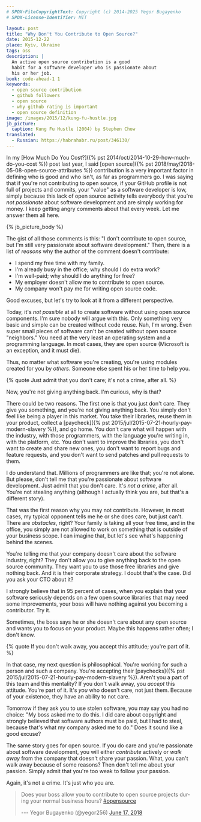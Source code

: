 ```yaml
---
# SPDX-FileCopyrightText: Copyright (c) 2014-2025 Yegor Bugayenko
# SPDX-License-Identifier: MIT

layout: post
title: "Why Don't You Contribute to Open Source?"
date: 2015-12-22
place: Kyiv, Ukraine
tags: oss
description: |
  An active open source contribution is a good
  habit for a software developer who is passionate about
  his or her job.
book: code-ahead-1 1
keywords:
  - open source contribution
  - github followers
  - open source
  - why github rating is important
  - open source definition
image: /images/2015/12/kung-fu-hustle.jpg
jb_picture:
  caption: Kung Fu Hustle (2004) by Stephen Chow
translated:
  - Russian: https://habrahabr.ru/post/346130/
---
```


In my [How Much Do You Cost?]({% pst 2014/oct/2014-10-29-how-much-do-you-cost %})
post last year, I said [open source]({% pst 2018/may/2018-05-08-open-source-attributes %})
contribution is a very
important factor in defining who is good and who isn't, as far as programmers go.
I was saying that if you're not contributing to open source, if your
GitHub profile is not full of projects and commits, your "value" as a
software developer is low, simply because this lack of open source
activity tells everybody that you're _not passionate_ about software
development and are simply working for money. I keep getting angry comments
about that every week. Let me answer them all here.

<!--more-->

{% jb_picture_body %}

The gist of all those comments is this: "I don't contribute to open source,
but I'm still very passionate about software development." Then, there is
a list of _reasons_ why the author of the comment doesn't contribute:

  * I spend my free time with my family.
  * I'm already busy in the office; why should I do extra work?
  * I'm well-paid; why should I do anything for free?
  * My employer doesn't allow me to contribute to open source.
  * My company won't pay me for writing open source code.

Good excuses, but let's try to look at it from a different perspective.

Today, it's _not possible_ at all to create software without using
open source components. I'm sure nobody will argue with this. Only something
very basic and simple can be created without code reuse. Nah, I'm wrong. Even
super small pieces of software can't be created without open source
"neighbors." You need at the very least an operating system and a programming language.
In most cases, they are open source (Microsoft is an exception, and it must die).

Thus, no matter what software you're creating, you're using modules
created for you by _others_. Someone else spent his or her time to help you.

{% quote Just admit that you don't care; it's not a crime, after all. %}

Now, you're not giving anything back. I'm curious, why is that?

There could be two reasons. The first one is that you just don't care.
They give you something, and you're not giving anything back. You simply
don't feel like being a player in this market. You take their libraries,
reuse them in your product, collect a
[paycheck]({% pst 2015/jul/2015-07-21-hourly-pay-modern-slavery %}), and go home. You don't care
what will happen with the industry, with those programmers, with the language
you're writing in, with the platform, etc. You don't want to improve the
libraries, you don't want to create and share new ones, you don't want to
report bugs and feature requests, and you don't want to send patches and pull
requests to them.

I do understand that. Millions of programmers are like that; you're not alone.
But please, don't tell me that you're passionate about software development.
Just admit that you don't care. It's _not a crime_, after all. You're not stealing
anything (although I actually think you are, but that's a different story).

That was the first reason why you may not contribute.
However, in most cases, my typical opponent tells me he or she does care,
but just can't. There are _obstacles_, right? Your family is taking
all your free time, and in the office, you simply are not allowed to
work on something that is outside of your business scope. I can imagine that,
but let's see what's happening behind the scenes.

You're telling me that your company doesn't care about the software industry,
right? They don't allow you to give anything back to the open source community.
They want you to use those free libraries and give nothing back. And it is their
corporate strategy. I doubt that's the case.
Did you ask your CTO about it?

I strongly believe that in 95 percent of cases, when you explain that your software
seriously depends on a few open source libraries that may need some
improvements, your boss will have nothing against you becoming a contributor.
Try it.

Sometimes, the boss says he or she doesn't care about any open source
and wants you to focus on your product. Maybe this happens rather often;
I don't know.

{% quote If you don't walk away, you accept this attitude; you're part of it. %}

In that case, my next question is philosophical. You're working for such a person and
such a company. You're accepting their
[paychecks]({% pst 2015/jul/2015-07-21-hourly-pay-modern-slavery %}). Aren't you a part
of this team and this mentality? If you don't walk away, you _accept_ this
attitude. You're part of it. It's _you_ who doesn't care, not just them.
Because of your existence, they have an ability to not care.

Tomorrow if they ask you to use stolen software, you may say
you had no choice: "My boss asked me to do this. I did care about
copyright and strongly believed that software authors must be paid, but
I had to steal, because that's what my company asked me to do."
Does it sound like a good excuse?

The same story goes for open source. If you do care and you're passionate
about software development, you will either _contribute_ actively
or _walk away_ from the company that doesn't share your passion. What, you can't
walk away because of some reasons? Then don't tell me about your passion.
Simply admit that you're too weak to follow your passion.

Again, it's not a crime. It's just who you are.

<blockquote class="twitter-tweet" data-lang="en"><p lang="en" dir="ltr">Does your boss allow you to contribute to open source projects during your normal business hours? <a href="https://twitter.com/hashtag/opensource?src=hash&amp;ref_src=twsrc%5Etfw">#opensource</a></p>--- Yegor Bugayenko (@yegor256) <a href="https://twitter.com/yegor256/status/1008231659387449344?ref_src=twsrc%5Etfw">June 17, 2018</a></blockquote>
<script async src="https://platform.twitter.com/widgets.js" charset="utf-8"></script>
